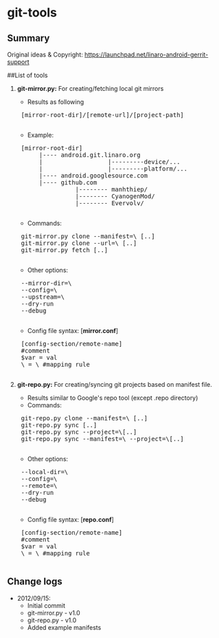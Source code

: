 git-tools
=========

Summary
---------------

Original ideas & Copyright: https://launchpad.net/linaro-android-gerrit-support

##List of tools
  
1. **git-mirror.py:** 
For creating/fetching local git mirrors
    * Results as following
    <pre>
    [mirror-root-dir]/[remote-url]/[project-path]
    </pre>
    * Example:
    <pre>
    [mirror-root-dir]
         |---- android.git.linaro.org
         |                  |---------device/...
         |                  |---------platform/...
         |---- android.googlesource.com
         |---- github.com
                   |-------- manhthiep/
                   |-------- CyanogenMod/
                   |-------- Evervolv/
    </pre>
    * Commands:
    <pre>
    git-mirror.py clone --manifest=\<manifest-file\> [..]
    git-mirror.py clone --url=\<project-url\> [..]
    git-mirror.py fetch [..]
    </pre>
    * Other options:
    <pre>
    --mirror-dir=\<mirror-dir\>
    --config=\<config-file\>
    --upstream=\<upstream-url\>
    --dry-run
    --debug
    </pre>
    * Config file syntax: [**mirror.conf**]
    <pre>
    [config-section/remote-name]
    #comment
    $var = val
    \<src-path\> = \<local-path\> #mapping rule
    </pre>

2. **git-repo.py:**
For creating/syncing git projects based on manifest file.
    * Results similar to Google's repo tool (except .repo directory)
    * Commands:
    <pre>
    git-repo.py clone --manifest=\<manifest-file\> [..]
    git-repo.py sync [..]
    git-repo.py sync --project=\<project-local-path\>[..]
    git-repo.py sync --manifest=\<manifest-file\> --project=\<project-local-path\/project-name\>[..]
    </pre>
    * Other options:
    <pre>
    --local-dir=\<local-dir\>
    --config=\<config-file\>
    --remote=\<remote-url\>
    --dry-run
    --debug
    </pre>
    * Config file syntax: [**repo.conf**]
    <pre>
    [config-section/remote-name]
    #comment
    $var = val
    \<src-path\> = \<local-path\> #mapping rule
    </pre>

Change logs
---------------
* 2012/09/15: 
    * Initial commit
    * git-mirror.py - v1.0
    * git-repo.py - v1.0
    * Added example manifests
